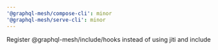 ```yaml
---
'@graphql-mesh/compose-cli': minor
'@graphql-mesh/serve-cli': minor
---
```


Register @graphql-mesh/include/hooks instead of using jiti and include
